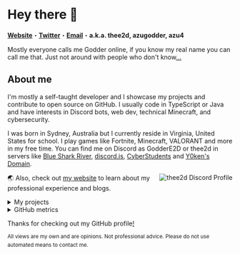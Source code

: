 # Hey there 👋

<strong><a href="https://godder.xyz/">Website</a></strong>・<strong><a href="https://twitter.com/TheE2D">Twitter</a></strong>・<strong><a href="mailto:goddere2d@bsr.gg">Email</a></strong>・<strong>a.k.a. thee2d, azugodder, azu4</strong>

Mostly everyone calls me Godder online, if you know my real name you can call me that. Just not around with people who don't know[…](https://en.wikipedia.org/wiki/Doxing)

## About me

I'm mostly a self-taught developer and I showcase my projects and contribute to open source on GitHub. I usually code in TypeScript or Java and have interests in Discord bots, web dev, technical Minecraft, and cybersecurity.

I was born in Sydney, Australia but I currently reside in Virginia, United States for school. I play games like Fortnite, Minecraft, VALORANT and more in my free time. You can find me on Discord as GodderE2D or thee2d in servers like [Blue Shark River](https://discord.gg/R2FDvcPXTK), [discord.js](https://discord.gg/djs), [CyberStudents](https://discord.gg/cyberstudents-916144903686336513) and [Y0ken's Domain](https://discord.gg/BmNGZW2).

<a align="right" href="https://discord.com/users/972742287291449365">
  <img align="right" alt="thee2d Discord Profile" src="https://lanyard.cnrad.dev/api/972742287291449365?hideActivity=true"></img>
</a>

🌏 Also, check out [my website](https://godder.xyz/) to learn about my professional experience and blogs.

<details>
<summary>
My projects
</summary>

Here are some of the notable projects that I made or contributed to, but you can find more in my [GitHub repositories](https://github.com/GodderE2D?tab=repositories).

- [**Reindeer**](https://github.com/GodderE2D/Reindeer): a reports/moderation/security Discord bot used in over 400 servers and protecting 700k+ users
- [**Fortalice SMP**](https://discord.gg/R2FDvcPXTK): a Minecraft server with custom plugins and membership system
- [**CyberStudents CTF**](https://github.com/cyberstudentsacademy/cyberstudents-ctf): a Discord bot to manage CTF challenges in the CyberStudents server
- [**Godder.xyz**](https://github.com/GodderE2D/godder.xyz): my website built with Next.js and Tailwind CSS
- [**Tristan SMP**](https://github.com/TristanSMP/gateway): website for Tristan SMP with applications and a marketplace
- [**Disploy**](https://github.com/Disploy/disploy): guide and documentation for Disploy, a Discord API library
- [**Advent of Code write-ups**](https://github.com/GodderE2D/advent-of-code): code, thoughts, and walkthroughs on Advent of Code puzzles

</details>

<details>
<summary>
GitHub metrics
</summary>

![Metrics](https://github.com/GodderE2D/GodderE2D/blob/main/github-metrics.svg)
  
<sup>Metrics updates every 5 minutes.</sup>
</details>

Thanks for checking out my GitHub profile[!](https://en.wikipedia.org/wiki/Stalking)

<sup>All views are my own and are opinions. Not professional advice. Please do not use automated means to contact me.</sup>
